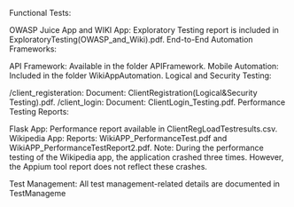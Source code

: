 Functional Tests:

OWASP Juice App and WIKI App:
Exploratory Testing report is included in ExploratoryTesting(OWASP_and_Wiki).pdf.
End-to-End Automation Frameworks:

API Framework: Available in the folder APIFramework.
Mobile Automation: Included in the folder WikiAppAutomation.
Logical and Security Testing:

/client_registeration:
Document: ClientRegistration(Logical&Security Testing).pdf.
/client_login:
Document: ClientLogin_Testing.pdf.
Performance Testing Reports:

Flask App:
Performance report available in ClientRegLoadTestresults.csv.
Wikipedia App:
Reports: WikiAPP_PerformanceTest.pdf and WikiAPP_PerformanceTestReport2.pdf.
Note: During the performance testing of the Wikipedia app, the application crashed three times. However, the Appium tool report does not reflect these crashes.

Test Management:
All test management-related details are documented in TestManageme
